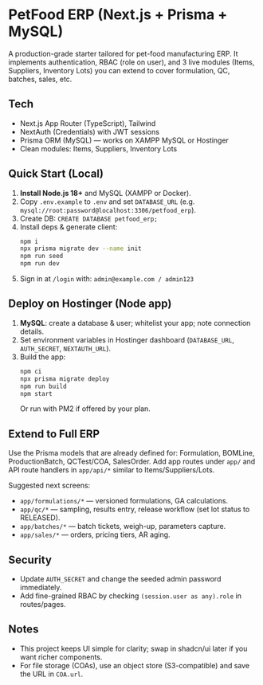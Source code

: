 # PetFood ERP (Next.js + Prisma + MySQL)

A production-grade starter tailored for pet-food manufacturing ERP. It implements authentication, RBAC (role on user), and 3 live modules (Items, Suppliers, Inventory Lots) you can extend to cover formulation, QC, batches, sales, etc.

## Tech
- Next.js App Router (TypeScript), Tailwind
- NextAuth (Credentials) with JWT sessions
- Prisma ORM (MySQL) — works on XAMPP MySQL or Hostinger
- Clean modules: Items, Suppliers, Inventory Lots

## Quick Start (Local)
1. **Install Node.js 18+** and MySQL (XAMPP or Docker).
2. Copy `.env.example` to `.env` and set `DATABASE_URL` (e.g. `mysql://root:password@localhost:3306/petfood_erp`).
3. Create DB: `CREATE DATABASE petfood_erp;`
4. Install deps & generate client:
   ```bash
   npm i
   npx prisma migrate dev --name init
   npm run seed
   npm run dev
   ```
5. Sign in at `/login` with: `admin@example.com / admin123`

## Deploy on Hostinger (Node app)
1. **MySQL**: create a database & user; whitelist your app; note connection details.
2. Set environment variables in Hostinger dashboard (`DATABASE_URL`, `AUTH_SECRET`, `NEXTAUTH_URL`).
3. Build the app:
   ```bash
   npm ci
   npx prisma migrate deploy
   npm run build
   npm start
   ```
   Or run with PM2 if offered by your plan.

## Extend to Full ERP
Use the Prisma models that are already defined for: Formulation, BOMLine, ProductionBatch, QCTest/COA, SalesOrder. Add app routes under `app/` and API route handlers in `app/api/*` similar to Items/Suppliers/Lots.

Suggested next screens:
- `app/formulations/*` — versioned formulations, GA calculations.
- `app/qc/*` — sampling, results entry, release workflow (set lot status to RELEASED).
- `app/batches/*` — batch tickets, weigh-up, parameters capture.
- `app/sales/*` — orders, pricing tiers, AR aging.

## Security
- Update `AUTH_SECRET` and change the seeded admin password immediately.
- Add fine-grained RBAC by checking `(session.user as any).role` in routes/pages.

## Notes
- This project keeps UI simple for clarity; swap in shadcn/ui later if you want richer components.
- For file storage (COAs), use an object store (S3-compatible) and save the URL in `COA.url`.
